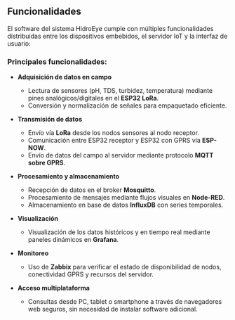 ## Funcionalidades

El software del sistema HidroEye cumple con múltiples funcionalidades distribuidas entre los dispositivos embebidos, el servidor IoT y la interfaz de usuario:

### Principales funcionalidades:

- **Adquisición de datos en campo**
  - Lectura de sensores (pH, TDS, turbidez, temperatura) mediante pines analógicos/digitales en el **ESP32 LoRa**.
  - Conversión y normalización de señales para empaquetado eficiente.

- **Transmisión de datos**
  - Envío vía **LoRa** desde los nodos sensores al nodo receptor.
  - Comunicación entre ESP32 receptor y ESP32 con GPRS vía **ESP-NOW**.
  - Envío de datos del campo al servidor mediante protocolo **MQTT sobre GPRS**.

- **Procesamiento y almacenamiento**
  - Recepción de datos en el broker **Mosquitto**.
  - Procesamiento de mensajes mediante flujos visuales en **Node-RED**.
  - Almacenamiento en base de datos **InfluxDB** con series temporales.

- **Visualización**
  - Visualización de los datos históricos y en tiempo real mediante paneles dinámicos en **Grafana**.

- **Monitoreo**
  - Uso de **Zabbix** para verificar el estado de disponibilidad de nodos, conectividad GPRS y recursos del servidor.

- **Acceso multiplataforma**
  - Consultas desde PC, tablet o smartphone a través de navegadores web seguros, sin necesidad de instalar software adicional.
